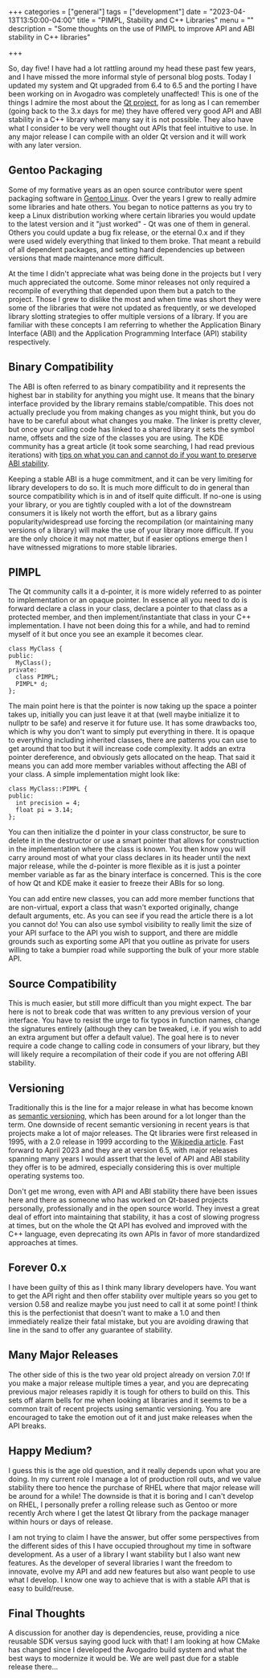+++
categories = ["general"]
tags = ["development"]
date = "2023-04-13T13:50:00-04:00"
title = "PIMPL, Stability and C++ Libraries"
menu = ""
description = "Some thoughts on the use of PIMPL to improve API and ABI stability in C++ libraries"

+++

So, day five! I have had a lot rattling around my head these past few years, and I have missed the more informal style of personal blog posts. Today I updated my system and Qt upgraded from 6.4 to 6.5 and the porting I have been working on in Avogadro was completely unaffected! This is one of the things I admire the most about the [Qt project][qtproject], for as long as I can remember (going back to the 3.x days for me) they have offered very good API and ABI stability in a C++ library where many say it is not possible. They also have what I consider to be very well thought out APIs that feel intuitive to use. In any major release I can compile with an older Qt version and it will work with any later version.

Gentoo Packaging
----------------

Some of my formative years as an open source contributor were spent packaging software in [Gentoo Linux][gentoo]. Over the years I grew to really admire some libraries and hate others. You began to notice patterns as you try to keep a Linux distribution working where certain libraries you would update to the latest version and it "just worked" - Qt was one of them in general. Others you could update a bug fix release, or the eternal 0.x and if they were used widely everything that linked to them broke. That meant a rebuild of all dependent packages, and setting hard dependencies up between versions that made maintenance more difficult.

At the time I didn't appreciate what was being done in the projects but I very much appreciated the outcome. Some minor releases not only required a recompile of everything that depended upon them but a patch to the project. Those I grew to dislike the most and when time was short they were some of the libraries that were not updated as frequently, or we developed library slotting strategies to offer multiple versions of a library. If you are familiar with these concepts I am referring to whether the Application Binary Interface (ABI) and the Application Programming Interface (API) stability respectively.

Binary Compatibility
--------------------

The ABI is often referred to as binary compatibility and it represents the highest bar in stability for anything you might use. It means that the binary interface provided by the library remains stable/compatible. This does not actually preclude you from making changes as you might think, but you do have to be careful about what changes you make. The linker is pretty clever, but once your calling code has linked to a shared library it sets the symbol name, offsets and the size of the classes you are using. The KDE community has a great article (it took some searching, I had read previous iterations) with [tips on what you can and cannot do if you want to preserve ABI stability][kdeabi].

Keeping a stable ABI is a huge commitment, and it can be very limiting for library developers to do so. It is much more difficult to do in general than source compatibility which is in and of itself quite difficult. If no-one is using your library, or you are tightly coupled with a lot of the downstream consumers it is likely not worth the effort, but as a library gains popularity/widespread use forcing the recompilation (or maintaining many versions of a library) will make the use of your library more difficult. If you are the only choice it may not matter, but if easier options emerge then I have witnessed migrations to more stable libraries.

PIMPL
-----

The Qt community calls it a d-pointer, it is more widely referred to as pointer to implementation or an opaque pointer. In essence all you need to do is forward declare a class in your class, declare a pointer to that class as a protected member, and then implement/instantiate that class in your C++ implementation. I have not been doing this for a while, and had to remind myself of it but once you see an example it becomes clear.
```
class MyClass {
public:
  MyClass();
private:
  class PIMPL;
  PIMPL* d;
};
```

The main point here is that the pointer is now taking up the space a pointer takes up, initially you can just leave it at that (well maybe initialize it to nullptr to be safe) and reserve it for future use. It has some drawbacks too, which is why you don't want to simply put everything in there. It is opaque to everything including inherited classes, there are patterns you can use to get around that too but it will increase code complexity. It adds an extra pointer dereference, and obviously gets allocated on the heap. That said it means you can add more member variables without affecting the ABI of your class. A simple implementation might look like:
```
class MyClass::PIMPL {
public:
  int precision = 4;
  float pi = 3.14;
};
```

You can then initialize the d pointer in your class constructor, be sure to delete it in the destructor or use a smart pointer that allows for construction in the implementation where the class is known. You then know you will carry around most of what your class declares in its header until the next major release, while the d-pointer is more flexible as it is just a pointer member variable as far as the binary interface is concerned. This is the core of how Qt and KDE make it easier to freeze their ABIs for so long.

You can add entire new classes, you can add more member functions that are non-virtual, export a class that wasn't exported originally, change default arguments, etc. As you can see if you read the article there is a lot you cannot do! You can also use symbol visibility to really limit the size of your API surface to the API you wish to support, and there are middle grounds such as exporting some API that you outline as private for users willing to take a bumpier road while supporting the bulk of your more stable API.

Source Compatibility
--------------------

This is much easier, but still more difficult than you might expect. The bar here is not to break code that was written to any previous version of your interface. You have to resist the urge to fix typos in function names, change the signatures entirely (although they can be tweaked, i.e. if you wish to add an extra argument but offer a default value). The goal here is to never require a code change to calling code in consumers of your library, but they will likely require a recompilation of their code if you are not offering ABI stability.

Versioning
----------

Traditionally this is the line for a major release in what has become known as [semantic versioning][versioning], which has been around for a lot longer than the term. One downside of recent semantic versioning in recent years is that projects make a lot of major releases. The Qt libraries were first released in 1995, with a 2.0 release in 1999 according to the [Wikipedia article][qtwiki]. Fast forward to April 2023 and they are at version 6.5, with major releases spanning many years I would assert that the level of API and ABI stability they offer is to be admired, especially considering this is over multiple operating systems too.

Don't get me wrong, even with API and ABI stability there have been issues here and there as someone who has worked on Qt-based projects personally, professionally and in the open source world. They invest a great deal of effort into maintaining that stability, it has a cost of slowing progress at times, but on the whole the Qt API has evolved and improved with the C++ language, even deprecating its own APIs in favor of more standardized approaches at times.

Forever 0.x
-----------

I have been guilty of this as I think many library developers have. You want to get the API right and then offer stability over multiple years so you get to version 0.58 and realize maybe you just need to call it at some point! I think this is the perfectionist that doesn't want to make a 1.0 and then immediately realize their fatal mistake, but you are avoiding drawing that line in the sand to offer any guarantee of stability.

Many Major Releases
-------------------

The other side of this is the two year old project already on version 7.0! If you make a major release multiple times a year, and you are deprecating previous major releases rapidly it is tough for others to build on this. This sets off alarm bells for me when looking at libraries and it seems to be a common trait of recent projects using semantic versioning. You are encouraged to take the emotion out of it and just make releases when the API breaks.

Happy Medium?
-------------

I guess this is the age old question, and it really depends upon what you are doing. In my current role I manage a lot of production roll outs, and we value stability there too hence the purchase of RHEL where that major release will be around for a while! The downside is that it is boring and I can't develop on RHEL, I personally prefer a rolling release such as Gentoo or more recently Arch where I get the latest Qt library from the package manager within hours or days of release.

I am not trying to claim I have the answer, but offer some perspectives from the different sides of this I have occupied throughout my time in software development. As a user of a library I want stability but I also want new features. As the developer of several libraries I want the freedom to innovate, evolve my API and add new features but also want people to use what I develop. I know one way to achieve that is with a stable API that is easy to build/reuse.

Final Thoughts
--------------

A discussion for another day is dependencies, reuse, providing a nice reusable SDK versus saying good luck with that! I am looking at how CMake has changed since I developed the Avogadro build system and what the best ways to modernize it would be. We are well past due for a stable release there...

[qtproject]: https://qt-project.org/
[gentoo]: https://gentoo.org/
[kdeabi]: https://community.kde.org/Policies/Binary_Compatibility_Issues_With_C%2B%2B
[versioning]: https://en.wikipedia.org/wiki/Software_versioning
[qtwiki]: https://en.wikipedia.org/wiki/Qt_(software)
